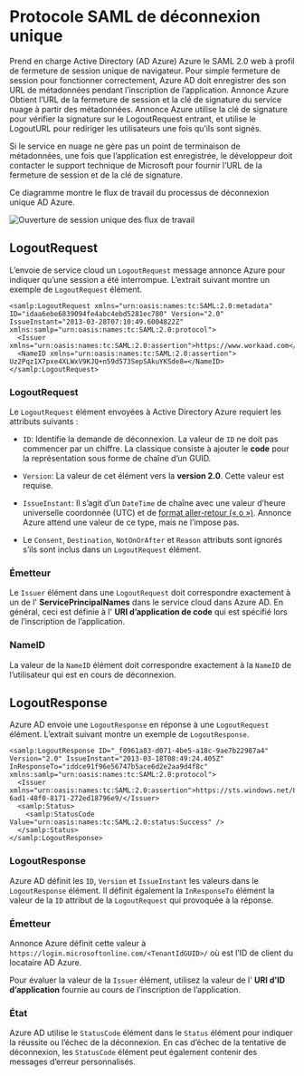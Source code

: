 <properties
    pageTitle="Connexion unique Azure SAML protocole | Microsoft Azure"
    description="Cet article décrit le protocole SAML Sign-Out unique dans Azure Active Directory"
    services="active-directory"
    documentationCenter=".net"
    authors="priyamohanram"
    manager="mbaldwin"
    editor=""/>

<tags
    ms.service="active-directory"
    ms.workload="identity"
    ms.tgt_pltfrm="na"
    ms.devlang="na"
    ms.topic="article"
    ms.date="10/03/2016"
    ms.author="priyamo"/>


# <a name="single-sign-out-saml-protocol"></a>Protocole SAML de déconnexion unique

Prend en charge Active Directory (AD Azure) Azure le SAML 2.0 web à profil de fermeture de session unique de navigateur. Pour simple fermeture de session pour fonctionner correctement, Azure AD doit enregistrer des son URL de métadonnées pendant l’inscription de l’application. Annonce Azure Obtient l’URL de la fermeture de session et la clé de signature du service nuage à partir des métadonnées. Annonce Azure utilise la clé de signature pour vérifier la signature sur le LogoutRequest entrant, et utilise le LogoutURL pour rediriger les utilisateurs une fois qu’ils sont signés.

Si le service en nuage ne gère pas un point de terminaison de métadonnées, une fois que l’application est enregistrée, le développeur doit contacter le support technique de Microsoft pour fournir l’URL de la fermeture de session et de la clé de signature.

Ce diagramme montre le flux de travail du processus de déconnexion unique AD Azure.

![Ouverture de session unique des flux de travail](media/active-directory-single-sign-out-protocol-reference/active-directory-saml-single-sign-out-workflow.png)

## <a name="logoutrequest"></a>LogoutRequest

L’envoie de service cloud un `LogoutRequest` message annonce Azure pour indiquer qu’une session a été interrompue. L’extrait suivant montre un exemple de `LogoutRequest` élément.

```
<samlp:LogoutRequest xmlns="urn:oasis:names:tc:SAML:2.0:metadata" ID="idaa6ebe6839094fe4abc4ebd5281ec780" Version="2.0" IssueInstant="2013-03-28T07:10:49.6004822Z" xmlns:samlp="urn:oasis:names:tc:SAML:2.0:protocol">
  <Issuer xmlns="urn:oasis:names:tc:SAML:2.0:assertion">https://www.workaad.com</Issuer>
  <NameID xmlns="urn:oasis:names:tc:SAML:2.0:assertion"> Uz2Pqz1X7pxe4XLWxV9KJQ+n59d573SepSAkuYKSde8=</NameID>
</samlp:LogoutRequest>
```

### <a name="logoutrequest"></a>LogoutRequest

Le `LogoutRequest` élément envoyées à Active Directory Azure requiert les attributs suivants :

- `ID`: Identifie la demande de déconnexion. La valeur de `ID` ne doit pas commencer par un chiffre. La classique consiste à ajouter le **code** pour la représentation sous forme de chaîne d’un GUID.

- `Version`: La valeur de cet élément vers la **version 2.0**. Cette valeur est requise.

- `IssueInstant`: Il s’agit d’un `DateTime` de chaîne avec une valeur d’heure universelle coordonnée (UTC) et de [format aller-retour (« o »)](https://msdn.microsoft.com/library/az4se3k1.aspx). Annonce Azure attend une valeur de ce type, mais ne l’impose pas.

- Le `Consent`, `Destination`, `NotOnOrAfter` et `Reason` attributs sont ignorés s’ils sont inclus dans un `LogoutRequest` élément.

### <a name="issuer"></a>Émetteur

Le `Issuer` élément dans une `LogoutRequest` doit correspondre exactement à un de l' **ServicePrincipalNames** dans le service cloud dans Azure AD. En général, ceci est définie à l' **URI d’application de code** qui est spécifié lors de l’inscription de l’application.

### <a name="nameid"></a>NameID

La valeur de la `NameID` élément doit correspondre exactement à la `NameID` de l’utilisateur qui est en cours de déconnexion.
## <a name="logoutresponse"></a>LogoutResponse

Azure AD envoie une `LogoutResponse` en réponse à une `LogoutRequest` élément. L’extrait suivant montre un exemple de `LogoutResponse`.

```
<samlp:LogoutResponse ID="_f0961a83-d071-4be5-a18c-9ae7b22987a4" Version="2.0" IssueInstant="2013-03-18T08:49:24.405Z" InResponseTo="iddce91f96e56747b5ace6d2e2aa9d4f8c" xmlns:samlp="urn:oasis:names:tc:SAML:2.0:protocol">
  <Issuer xmlns="urn:oasis:names:tc:SAML:2.0:assertion">https://sts.windows.net/82869000-6ad1-48f0-8171-272ed18796e9/</Issuer>
  <samlp:Status>
    <samlp:StatusCode Value="urn:oasis:names:tc:SAML:2.0:status:Success" />
  </samlp:Status>
</samlp:LogoutResponse>
```

### <a name="logoutresponse"></a>LogoutResponse

Azure AD définit les `ID`, `Version` et `IssueInstant` les valeurs dans le `LogoutResponse` élément. Il définit également la `InResponseTo` élément la valeur de la `ID` attribut de la `LogoutRequest` qui provoquée à la réponse.

### <a name="issuer"></a>Émetteur

Annonce Azure définit cette valeur à `https://login.microsoftonline.com/<TenantIdGUID>/` où <TenantIdGUID> est l’ID de client du locataire AD Azure.

Pour évaluer la valeur de la `Issuer` élément, utilisez la valeur de l' **URI d’ID d’application** fournie au cours de l’inscription de l’application.

### <a name="status"></a>État

Azure AD utilise le `StatusCode` élément dans le `Status` élément pour indiquer la réussite ou l’échec de la déconnexion. En cas d’échec de la tentative de déconnexion, les `StatusCode` élément peut également contenir des messages d’erreur personnalisés.
